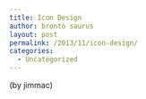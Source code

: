 ```yaml
---
title: Icon Design
author: bronto saurus
layout: post
permalink: /2013/11/icon-design/
categories:
  - Uncategorized
---
```

  
(by jimmac)